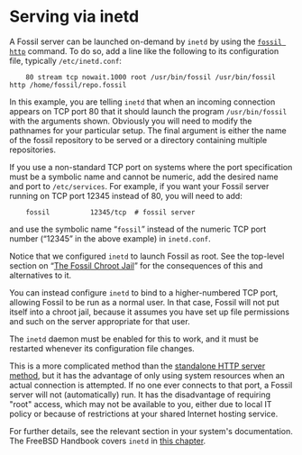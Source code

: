 # Serving via inetd

A Fossil server can be launched on-demand by `inetd` by  using the
[`fossil http`](/help/http) command. To do so, add a line like the
following to its configuration file, typically `/etc/inetd.conf`:

        80 stream tcp nowait.1000 root /usr/bin/fossil /usr/bin/fossil http /home/fossil/repo.fossil

In this example, you are telling `inetd` that when an incoming
connection appears on TCP port 80 that it should launch the program
`/usr/bin/fossil` with the arguments shown.  Obviously you will need to
modify the pathnames for your particular setup.  The final argument is
either the name of the fossil repository to be served or a directory
containing multiple repositories.

If you use a non-standard TCP port on systems where the port
specification must be a symbolic name and cannot be numeric, add the
desired name and port to `/etc/services`.  For example, if you want your
Fossil server running on TCP port 12345 instead of 80, you will need to
add:

        fossil          12345/tcp  # fossil server

and use the symbolic name “`fossil`” instead of the numeric TCP port
number (“12345” in the above example) in `inetd.conf`.

Notice that we configured `inetd` to launch Fossil as root. See the
top-level section on “[The Fossil Chroot
Jail](../../chroot.md)” for the consequences of this and
alternatives to it.

You can instead configure `inetd` to bind to a higher-numbered TCP port,
allowing Fossil to be run as a normal user. In that case, Fossil will
not put itself into a chroot jail, because it assumes you have set up
file permissions and such on the server appropriate for that user.

The `inetd` daemon must be enabled for this to work, and it must be
restarted whenever its configuration file changes.

This is a more complicated method than the [standalone HTTP server
method](./none.md), but it has the advantage of only using system
resources when an actual connection is attempted.  If no one ever
connects to that port, a Fossil server will not (automatically) run. It
has the disadvantage of requiring "root" access, which may not be
available to you, either due to local IT policy or because of
restrictions at your shared Internet hosting service.

For further details, see the relevant section in your system's
documentation. The FreeBSD Handbook covers `inetd` in [this
chapter](https://www.freebsd.org/doc/en/books/handbook/network-inetd.html).
